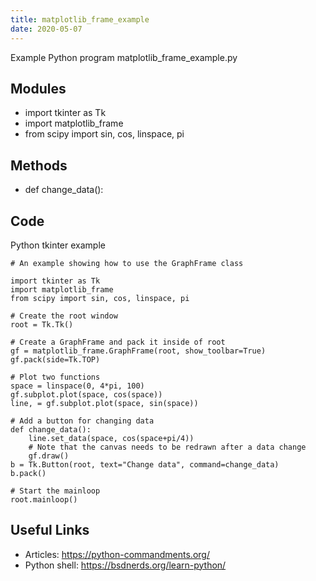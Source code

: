 ```yaml
---
title: matplotlib_frame_example
date: 2020-05-07
---
```

Example Python program matplotlib_frame_example.py

## Modules

* import tkinter as Tk
* import matplotlib_frame
* from scipy import sin, cos, linspace, pi

## Methods

* def change_data():

## Code

Python tkinter example

    # An example showing how to use the GraphFrame class
    
    import tkinter as Tk
    import matplotlib_frame
    from scipy import sin, cos, linspace, pi
    
    # Create the root window
    root = Tk.Tk()
    
    # Create a GraphFrame and pack it inside of root
    gf = matplotlib_frame.GraphFrame(root, show_toolbar=True)
    gf.pack(side=Tk.TOP)
    
    # Plot two functions
    space = linspace(0, 4*pi, 100)
    gf.subplot.plot(space, cos(space))
    line, = gf.subplot.plot(space, sin(space))
    
    # Add a button for changing data
    def change_data():
        line.set_data(space, cos(space+pi/4))
        # Note that the canvas needs to be redrawn after a data change
        gf.draw()
    b = Tk.Button(root, text="Change data", command=change_data)
    b.pack()
    
    # Start the mainloop
    root.mainloop()
    

## Useful Links

- Articles: https://python-commandments.org/
- Python shell: https://bsdnerds.org/learn-python/
